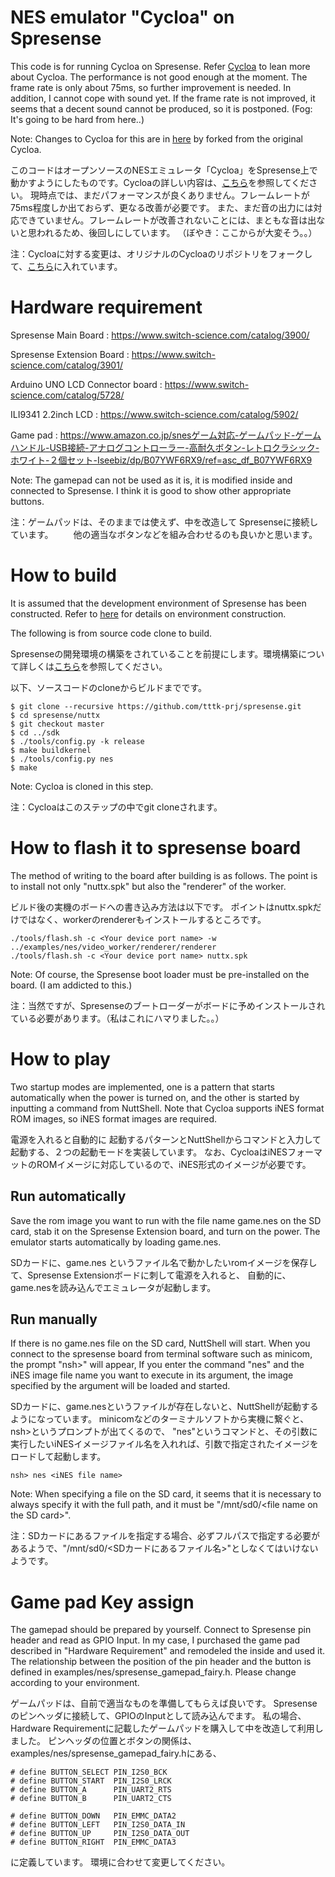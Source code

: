 # NES emulator "Cycloa" on Spresense

This code is for running Cycloa on Spresense. Refer [Cycloa](https://github.com/ledyba/Cycloa) to lean more about Cycloa.
The performance is not good enough at the moment. The frame rate is only about 75ms, so further improvement is needed.
In addition, I cannot cope with sound yet. If the frame rate is not improved, it seems that a decent sound cannot be produced, so it is postponed.
(Fog: It's going to be hard from here..)

Note: Changes to Cycloa for this are in [here](https://github.com/tttk-prj/Cycloa) by forked from the original Cycloa.


このコードはオープンソースのNESエミュレータ「Cycloa」をSpresense上で動かすようにしたものです。Cycloaの詳しい内容は、[こちら](https://github.com/ledyba/Cycloa)を参照してください。
現時点では、まだパフォーマンスが良くありません。フレームレートが75ms程度しか出ておらず、更なる改善が必要です。
また、まだ音の出力には対応できていません。フレームレートが改善されないことには、まともな音は出ないと思われるため、後回しにしています。
（ぼやき：ここからが大変そう。。）

注：Cycloaに対する変更は、オリジナルのCycloaのリポジトリをフォークして、[こちら](https://github.com/tttk-prj/Cycloa)に入れています。


# Hardware requirement

Spresense Main Board : https://www.switch-science.com/catalog/3900/

Spresense Extension Board : https://www.switch-science.com/catalog/3901/

Arduino UNO LCD Connector board : https://www.switch-science.com/catalog/5728/

ILI9341 2.2inch LCD : https://www.switch-science.com/catalog/5902/

Game pad : https://www.amazon.co.jp/snesゲーム対応-ゲームパッド-ゲームハンドル-USB接続-アナログコントローラー-高耐久ボタン-レトロクラシック-ホワイト-２個セット-Iseebiz/dp/B07YWF6RX9/ref=asc_df_B07YWF6RX9

Note: The gamepad can not be used as it is, it is modified inside and connected to Spresense. I think it is good to show other appropriate buttons.

注：ゲームパッドは、そのままでは使えず、中を改造して Spresenseに接続しています。
　　他の適当なボタンなどを組み合わせるのも良いかと思います。

# How to build

It is assumed that the development environment of Spresense has been constructed. Refer to [here](https://developer.sony.com/develop/spresense/docs/sdk_set_up_en.html) for details on environment construction.

The following is from source code clone to build.


Spresenseの開発環境の構築をされていることを前提にします。環境構築について詳しくは[こちら](https://developer.sony.com/develop/spresense/docs/sdk_set_up_ja.html)を参照してください。

以下、ソースコードのcloneからビルドまでです。


```
$ git clone --recursive https://github.com/tttk-prj/spresense.git
$ cd spresense/nuttx
$ git checkout master
$ cd ../sdk
$ ./tools/config.py -k release
$ make buildkernel
$ ./tools/config.py nes
$ make
```

Note: Cycloa is cloned in this step.

注：Cycloaはこのステップの中でgit cloneされます。


# How to flash it to spresense board

The method of writing to the board after building is as follows.
The point is to install not only "nuttx.spk" but also the "renderer" of the worker.

ビルド後の実機のボードへの書き込み方法は以下です。
ポイントはnuttx.spkだけではなく、workerのrendererもインストールするところです。

```
./tools/flash.sh -c <Your device port name> -w ../examples/nes/video_worker/renderer/renderer
./tools/flash.sh -c <Your device port name> nuttx.spk
```

Note: Of course, the Spresense boot loader must be pre-installed on the board. (I am addicted to this.)

注：当然ですが、Spresenseのブートローダーがボードに予めインストールされている必要があります。（私はこれにハマりました。。）


# How to play

Two startup modes are implemented, one is a pattern that starts automatically when the power is turned on, and the other is started by inputting a command from NuttShell.
Note that Cycloa supports iNES format ROM images, so iNES format images are required.


電源を入れると自動的に  起動するパターンとNuttShellからコマンドと入力して起動する、２つの起動モードを実装しています。
なお、CycloaはiNESフォーマットのROMイメージに対応しているので、iNES形式のイメージが必要です。

## Run automatically

Save the rom image you want to run with the file name game.nes on the SD card, stab it on the Spresense Extension board, and turn on the power.
The emulator starts automatically by loading game.nes.

SDカードに、game.nes というファイル名で動かしたいromイメージを保存して、Spresense Extensionボードに刺して電源を入れると、
自動的に、game.nesを読み込んでエミュレータが起動します。

## Run manually

If there is no game.nes file on the SD card, NuttShell will start.
When you connect to the spresense board from terminal software such as minicom, the prompt "nsh>" will appear,
If you enter the command "nes" and the iNES image file name you want to execute in its argument, the image specified by the argument will be loaded and started.

SDカードに、game.nesというファイルが存在しないと、NuttShellが起動するようになっています。
minicomなどのターミナルソフトから実機に繋ぐと、nsh>というプロンプトが出てくるので、
"nes"というコマンドと、その引数に実行したいiNESイメージファイル名を入れれば、引数で指定されたイメージをロードして起動します。

```
nsh> nes <iNES file name>
```

Note: When specifying a file on the SD card, it seems that it is necessary to always specify it with the full path, and it must be "/mnt/sd0/\<file name on the SD card\>".

注：SDカードにあるファイルを指定する場合、必ずフルパスで指定する必要があるようで、"/mnt/sd0/<SDカードにあるファイル名>"としなくてはいけないようです。


# Game pad Key assign

The gamepad should be prepared by yourself.
Connect to Spresense pin header and read as GPIO Input.
In my case, I purchased the game pad described in "Hardware Requirement" and remodeled the inside and used it.
The relationship between the position of the pin header and the button is defined in examples/nes/spresense_gamepad_fairy.h.
Please change according to your environment.


ゲームパッドは、自前で適当なものを準備してもらえば良いです。
Spresenseのピンヘッダに接続して、GPIOのInputとして読み込んでます。
私の場合、Hardware Requirementに記載したゲームパッドを購入して中を改造して利用しました。
ピンヘッダの位置とボタンの関係は、examples/nes/spresense_gamepad_fairy.hにある、

```
# define BUTTON_SELECT PIN_I2S0_BCK
# define BUTTON_START  PIN_I2S0_LRCK
# define BUTTON_A      PIN_UART2_RTS
# define BUTTON_B      PIN_UART2_CTS

# define BUTTON_DOWN   PIN_EMMC_DATA2
# define BUTTON_LEFT   PIN_I2S0_DATA_IN
# define BUTTON_UP     PIN_I2S0_DATA_OUT
# define BUTTON_RIGHT  PIN_EMMC_DATA3
```

に定義しています。
環境に合わせて変更してください。




